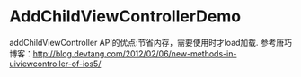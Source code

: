 # AddChildViewControllerDemo
addChildViewController API的优点:节省内存，需要使用时才load加载. 参考唐巧博客：http://blog.devtang.com/2012/02/06/new-methods-in-uiviewcontroller-of-ios5/
